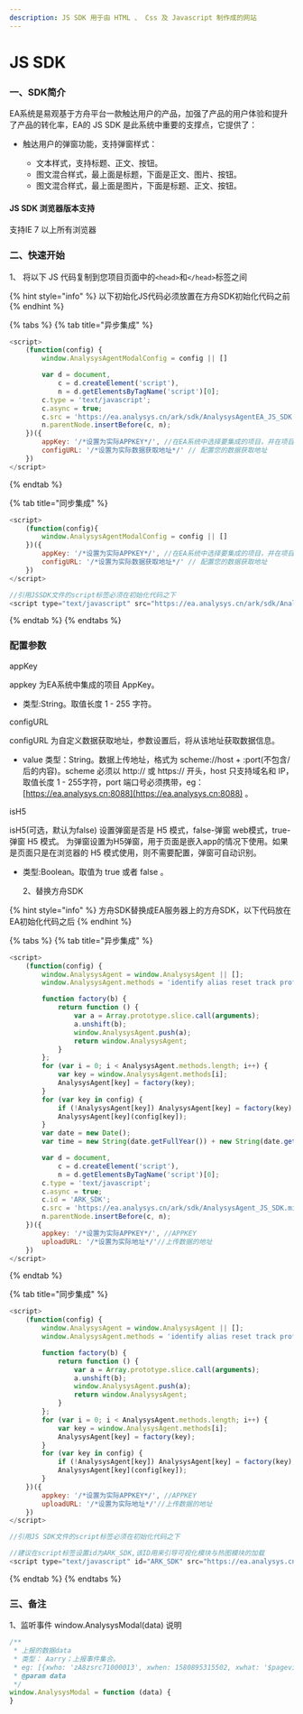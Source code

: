 ```yaml
---
description: JS SDK 用于由 HTML 、 Css 及 Javascript 制作成的网站
---
```


# JS SDK

### 一、SDK简介

EA系统是易观基于方舟平台一款触达用户的产品，加强了产品的用户体验和提升了产品的转化率，EA的 JS SDK 是此系统中重要的支撑点，它提供了：

* 触达用户的弹窗功能，支持弹窗样式：

  * 文本样式，支持标题、正文、按钮。
  * 图文混合样式，最上面是标题，下面是正文、图片、按钮。
  * 图文混合样式，最上面是图片，下面是标题、正文、按钮。

####  JS SDK 浏览器版本支持

支持IE 7 以上所有浏览器

### 二、快速开始

   1、 将以下 JS 代码复制到您项目页面中的`<head>`和`</head>`标签之间

{% hint style="info" %}
以下初始化JS代码必须放置在方舟SDK初始化代码之前
{% endhint %}

{% tabs %}
{% tab title="异步集成" %}
```javascript
<script>
    (function(config) {
        window.AnalysysAgentModalConfig = config || []

        var d = document,
            c = d.createElement('script'),
            n = d.getElementsByTagName('script')[0];
        c.type = 'text/javascript';
        c.async = true;
        c.src = 'https://ea.analysys.cn/ark/sdk/AnalysysAgentEA_JS_SDK.min.js' +'?v=' + Math.random(); //SDK存放地址
        n.parentNode.insertBefore(c, n);
    })({
        appKey: '/*设置为实际APPKEY*/', //在EA系统中选择要集成的项目，并在项目属性中查看AppKey
        configURL: '/*设置为实际数据获取地址*/' // 配置您的数据获取地址
    })
</script>
```
{% endtab %}

{% tab title="同步集成" %}
```javascript
<script>
    (function(config){
        window.AnalysysAgentModalConfig = config || []
    })({
        appKey: '/*设置为实际APPKEY*/', //在EA系统中选择要集成的项目，并在项目属性中查看AppKey
        configURL: '/*设置为实际数据获取地址*/' // 配置您的数据获取地址
    })
</script>

//引用JSSDK文件的script标签必须在初始化代码之下
<script type="text/javascript" src="https://ea.analysys.cn/ark/sdk/AnalysysAgentEA_JS_SDK.min.js"></script>
```
{% endtab %}
{% endtabs %}

### 配置参数

appKey

appkey 为EA系统中集成的项目 AppKey。

* 类型:String。取值长度 1 - 255 字符。

configURL

configURL 为自定义数据获取地址，参数设置后，将从该地址获取数据信息。

* value 类型：String。数据上传地址，格式为 scheme://host + :port\(不包含/后的内容\)。scheme 必须以 http:// 或 https:// 开头，host 只支持域名和 IP，取值长度 1 - 255字符，port 端口号必须携带，eg：[https://ea.analysys.cn:8088](https://ea.analysys.cn:8088) 。

isH5

isH5\(可选，默认为false\) 设置弹窗是否是 H5 模式，false-弹窗 web模式，true-弹窗 H5 模式。 为弹窗设置为H5弹窗，用于页面是嵌入app的情况下使用。如果是页面只是在浏览器的 H5 模式使用，则不需要配置，弹窗可自动识别。

* 类型:Boolean。取值为 true 或者 false 。



    2、替换方舟SDK

{% hint style="info" %}
方舟SDK替换成EA服务器上的方舟SDK，以下代码放在EA初始化代码之后
{% endhint %}

{% tabs %}
{% tab title="异步集成" %}
```javascript
<script>
    (function(config) {
        window.AnalysysAgent = window.AnalysysAgent || [];
        window.AnalysysAgent.methods = 'identify alias reset track profileSet profileSetOnce profileIncrement profileAppend profileUnset profileDelete registerSuperProperty registerSuperProperties unRegisterSuperProperty clearSuperProperties getSuperProperty getSuperProperties pageView getDistinctId getPresetProperties'.split(' ');

        function factory(b) {
            return function () {
                var a = Array.prototype.slice.call(arguments);
                a.unshift(b);
                window.AnalysysAgent.push(a);
                return window.AnalysysAgent;
            }
        };
        for (var i = 0; i < AnalysysAgent.methods.length; i++) {
            var key = window.AnalysysAgent.methods[i];
            AnalysysAgent[key] = factory(key);
        }
        for (var key in config) {
            if (!AnalysysAgent[key]) AnalysysAgent[key] = factory(key);
            AnalysysAgent[key](config[key]);
        }
        var date = new Date();
        var time = new String(date.getFullYear()) + new String(date.getMonth() + 1) + new String(date.getDate());

        var d = document,
            c = d.createElement('script'),
            n = d.getElementsByTagName('script')[0];
        c.type = 'text/javascript';
        c.async = true;
        c.id = 'ARK_SDK';
        c.src = 'https://ea.analysys.cn/ark/sdk/AnalysysAgent_JS_SDK.min.js' +'?v=' +time; //JS SDK存放地址
        n.parentNode.insertBefore(c, n);
    })({
        appkey: '/*设置为实际APPKEY*/', //APPKEY
        uploadURL: '/*设置为实际地址*/'//上传数据的地址
    })
</script>
```
{% endtab %}

{% tab title="同步集成" %}
```javascript
<script>
    (function(config) {
        window.AnalysysAgent = window.AnalysysAgent || [];
        window.AnalysysAgent.methods = 'identify alias reset track profileSet profileSetOnce profileIncrement profileAppend profileUnset profileDelete registerSuperProperty registerSuperProperties unRegisterSuperProperty clearSuperProperties getSuperProperty getSuperProperties pageView getDistinctId getPresetProperties'.split(' ');

        function factory(b) {
            return function () {
                var a = Array.prototype.slice.call(arguments);
                a.unshift(b);
                window.AnalysysAgent.push(a);
                return window.AnalysysAgent;
            }
        };
        for (var i = 0; i < AnalysysAgent.methods.length; i++) {
            var key = window.AnalysysAgent.methods[i];
            AnalysysAgent[key] = factory(key);
        }
        for (var key in config) {
            if (!AnalysysAgent[key]) AnalysysAgent[key] = factory(key);
            AnalysysAgent[key](config[key]);
        }
    })({
        appkey: '/*设置为实际APPKEY*/', //APPKEY
        uploadURL: '/*设置为实际地址*/'//上传数据的地址
    })
</script>

//引用JS SDK文件的script标签必须在初始化代码之下

//建议在script标签设置id为ARK_SDK,该ID用来引导可视化模块与热图模块的加载
<script type="text/javascript" id="ARK_SDK" src="https://ea.analysys.cn/ark/sdk/AnalysysAgent_JS_SDK.min.js"></script>


```
{% endtab %}
{% endtabs %}

### 三、备注

1、监听事件 window.AnalysysModal\(data\) 说明

```javascript
/**
 * 上报的数据data
 * 类型： Aarry；上报事件集合。
 * eg: [{xwho: 'zA8zsrc71000013', xwhen: 1580895315502, xwhat: '$pageview', xcontext: {$url: 'https://ea.analysys.cn:8088'} }]
 * @param data
 */
window.AnalysysModal = function (data) {
}
```

### 















